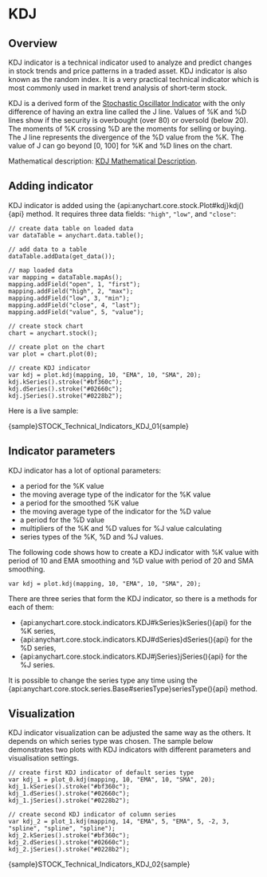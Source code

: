# KDJ

## Overview

KDJ indicator is a technical indicator used to analyze and predict changes in stock trends and price patterns in a traded asset. KDJ indicator is also known as the random index. It is a very practical technical indicator which is most commonly used in market trend analysis of short-term stock.

KDJ is a derived form of the [Stochastic Oscillator Indicator](Stochastic_Oscillator) with the only difference of having an extra line called the J line. Values of %K and %D lines show if the security is overbought (over 80) or oversold (below 20). The moments of %K crossing %D are the moments for selling or buying. The J line represents the divergence of the %D value from the %K. The value of J can go beyond [0, 100] for %K and %D lines on the chart.

Mathematical description: [KDJ Mathematical Description](Mathematical_Description#kdj).

## Adding indicator

KDJ indicator is added using the {api:anychart.core.stock.Plot#kdj}kdj(){api} method. It requires three data fields: `"high"`, `"low"`, and `"close"`:

```
// create data table on loaded data
var dataTable = anychart.data.table();

// add data to a table
dataTable.addData(get_data());

// map loaded data
var mapping = dataTable.mapAs();
mapping.addField("open", 1, "first");
mapping.addField("high", 2, "max");
mapping.addField("low", 3, "min");
mapping.addField("close", 4, "last");
mapping.addField("value", 5, "value");

// create stock chart
chart = anychart.stock();

// create plot on the chart
var plot = chart.plot(0);

// create KDJ indicator
var kdj = plot.kdj(mapping, 10, "EMA", 10, "SMA", 20);
kdj.kSeries().stroke("#bf360c");
kdj.dSeries().stroke("#02660c");
kdj.jSeries().stroke("#0228b2");
```

Here is a live sample:

{sample}STOCK\_Technical\_Indicators\_KDJ\_01{sample}

## Indicator parameters

KDJ indicator has a lot of optional parameters: 
- a period for the %K value 
- the moving average type of the indicator for the %K value
- a period for the smoothed %K value
- the moving average type of the indicator for the %D value
- a period for the %D value
- multipliers of the %K and %D values for %J value calculating 
- series types of the %K, %D and %J values. 

The following code shows how to create a KDJ indicator with %K value with period of 10 and EMA smoothing and %D value with period of 20 and SMA smoothing.

```
var kdj = plot.kdj(mapping, 10, "EMA", 10, "SMA", 20);
```

There are three series that form the KDJ indicator, so there is a methods for each of them:
- {api:anychart.core.stock.indicators.KDJ#kSeries}kSeries(){api} for the %K series,
- {api:anychart.core.stock.indicators.KDJ#dSeries}dSeries(){api} for the %D series,
- {api:anychart.core.stock.indicators.KDJ#jSeries}jSeries(){api} for the %J series.

It is possible to change the series type any time using the {api:anychart.core.stock.series.Base#seriesType}seriesType(){api} method. 

## Visualization

KDJ indicator visualization can be adjusted the same way as the others. It depends on which series type was chosen. The sample below demonstrates two plots with KDJ indicators with different parameters and visualisation settings.

```
// create first KDJ indicator of default series type
var kdj_1 = plot_0.kdj(mapping, 10, "EMA", 10, "SMA", 20);
kdj_1.kSeries().stroke("#bf360c");
kdj_1.dSeries().stroke("#02660c");
kdj_1.jSeries().stroke("#0228b2");

// create second KDJ indicator of column series
var kdj_2 = plot_1.kdj(mapping, 14, "EMA", 5, "EMA", 5, -2, 3, "spline", "spline", "spline");
kdj_2.kSeries().stroke("#bf360c");
kdj_2.dSeries().stroke("#02660c");
kdj_2.jSeries().stroke("#0228b2");
```

{sample}STOCK\_Technical\_Indicators\_KDJ\_02{sample}